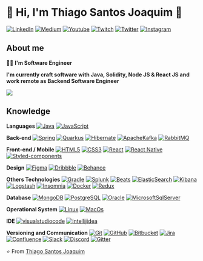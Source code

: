 # :wave: Hi, I'm Thiago Santos Joaquim :wave:

[![LinkedIn](https://img.shields.io/static/v1?label=LinkedIn&message=%20&color=blue&logo=LinkedIn&style=flat-square&logoColor=white)](https://cutt.ly/da5WEag)
[![Medium](https://img.shields.io/static/v1?label=Medium&message=%20&color=blue&logo=Medium&style=flat-square&logoColor=white)](https://cutt.ly/Za5WGzR)
[![Youtube](https://img.shields.io/static/v1?label=Youtube&message=%20&color=blue&logo=Youtube&style=flat-square&logoColor=white)](https://cutt.ly/Da5gqxU)
[![Twitch](https://img.shields.io/static/v1?label=Twitch&message=%20&color=blue&logo=Twitch&style=flat-square&logoColor=white)](https://cutt.ly/ba5kmvf)
[![Twitter](https://img.shields.io/static/v1?label=Twitter&message=%20&color=blue&logo=Twitter&style=flat-square&logoColor=white)](https://cutt.ly/ea5ErX2)
[![Instagram](https://img.shields.io/static/v1?label=Instagram&message=%20&color=blue&logo=Instagram&style=flat-square&logoColor=white)](https://cutt.ly/1a5Emmo)

## About me

:man_technologist: <strong>I'm Software Engineer</strong>

**I'm currently craft software with Java, Solidity, Node JS & React JS and work remote as Backend Software Engineer** 

<img align='center' src="https://github-readme-stats.vercel.app/api?username=dukefullstack&show_icons=true">

<!-- ## Languages and Technologies I use daily

<code><img height="20" src="https://raw.githubusercontent.com/github/explore/80688e429a7d4ef2fca1e82350fe8e3517d3494d/topics/javascript/javascript.png"></code>
<code><img height="20" src="https://raw.githubusercontent.com/github/explore/80688e429a7d4ef2fca1e82350fe8e3517d3494d/topics/react/react.png"></code>
<code><img height="20" src="https://raw.githubusercontent.com/github/explore/80688e429a7d4ef2fca1e82350fe8e3517d3494d/topics/nodejs/nodejs.png"></code>
<code><img height="20" src="https://raw.githubusercontent.com/github/explore/80688e429a7d4ef2fca1e82350fe8e3517d3494d/topics/typescript/typescript.png"></code>
<code><img height="20" src="https://raw.githubusercontent.com/github/explore/80688e429a7d4ef2fca1e82350fe8e3517d3494d/topics/redux/redux.png"></code>
<code><img height="20" src="https://raw.githubusercontent.com/github/explore/80688e429a7d4ef2fca1e82350fe8e3517d3494d/topics/styled-components/styled-components.png"></code>
<code><img height="20" src="https://raw.githubusercontent.com/github/explore/80688e429a7d4ef2fca1e82350fe8e3517d3494d/topics/visual-studio-code/visual-studio-code.png"></code>
<code><img height="20" src="https://raw.githubusercontent.com/github/explore/80688e429a7d4ef2fca1e82350fe8e3517d3494d/topics/html/html.png"></code>
<code><img height="20" src="https://raw.githubusercontent.com/github/explore/80688e429a7d4ef2fca1e82350fe8e3517d3494d/topics/css/css.png"></code>
<code><img height="20" src="https://raw.githubusercontent.com/github/explore/80688e429a7d4ef2fca1e82350fe8e3517d3494d/topics/sass/sass.png"></code> -->

## Knowledge

**Languages**
[![Java](https://img.shields.io/badge/-Java-2f2f2f?style=flat-square&logo=Java&logoColor=white&link=https://github.com/dukefullstack/)](https://github.com/dukefullstack/)
[![JavaScript](https://img.shields.io/badge/-JavaScript-2f2f2f?style=flat-square&logo=javascript&logoColor=white&link=https://github.com/dukefullstack/)](https://github.com/dukefullstack/)

**Back-end**
[![Spring](https://img.shields.io/badge/-Spring-2f2f2f?style=flat-square&logo=Spring&logoColor=white&link=https://github.com/dukefullstack/)](https://github.com/dukefullstack/)
[![Quarkus](https://img.shields.io/badge/-Quarkus-2f2f2f?style=flat-square&logo=quarkus&logoColor=white&link=https://github.com/dukefullstack/)](https://github.com/dukefullstack/)
[![Hibernate](https://img.shields.io/badge/-Hibernate-2f2f2f?style=flat-square&logo=Hibernate&logoColor=white&link=https://github.com/dukefullstack/)](https://github.com/dukefullstack/)
[![ApacheKafka](https://img.shields.io/badge/-ApacheKafka-2f2f2f?style=flat-square&logo=ApacheKafka&logoColor=white&link=https://github.com/dukefullstack/)](https://github.com/dukefullstack/)
[![RabbitMQ](https://img.shields.io/badge/-RabbitMQ-2f2f2f?style=flat-square&logo=RabbitMQ&logoColor=white&link=https://github.com/dukefullstack/)](https://github.com/dukefullstack/)

**Front-end / Mobile**
[![HTML5](https://img.shields.io/badge/-HTML5-2f2f2f?style=flat-square&logo=html5&logoColor=white&link=https://github.com/dukefullstack/)](https://github.com/dukefullstack/)
[![CSS3](https://img.shields.io/badge/-CSS3-2f2f2f?style=flat-square&logo=css3&logoColor=white&link=https://github.com/dukefullstack/)](https://github.com/dukefullstack/)
[![React](https://img.shields.io/badge/-React-2f2f2f?style=flat-square&logo=react&logoColor=white&link=https://github.com/dukefullstack/)](https://github.com/dukefullstack/)
[![React Native](https://img.shields.io/badge/-ReactNative-2f2f2f?style=flat-square&logo=react&logoColor=white)](https://github.com/dukefullstack/)
[![Styled-components](https://img.shields.io/badge/-Styled%20Components-2f2f2f?style=flat-square&logo=styled-components&logoColor=white)](https://github.com/dukefullstack/)

**Design**
[![Figma](https://img.shields.io/badge/-Figma-2f2f2f?style=flat-square&logo=figma&logoColor=white)](https://github.com/dukefullstack/)
[![Dribbble](https://img.shields.io/badge/-Dribbble-2f2f2f?style=flat-square&logo=Dribbble&logoColor=white&link=https://github.com/dukefullstack/)](https://github.com/dukefullstack/)
[![Behance](https://img.shields.io/badge/-Behance-2f2f2f?style=flat-square&logo=Behance&logoColor=white&link=https://github.com/dukefullstack/)](https://github.com/dukefullstack/)

**Others Technologies**
[![Gradle](https://img.shields.io/badge/-Gradle-2f2f2f?style=flat-square&logo=Gradle&logoColor=white&link=https://github.com/dukefullstack/)](https://github.com/dukefullstack/)
[![Splunk](https://img.shields.io/badge/-Splunk-2f2f2f?style=flat-square&logo=Splunk&logoColor=white&link=https://github.com/dukefullstack/)](https://github.com/dukefullstack/)
[![Beats](https://img.shields.io/badge/-Beats-2f2f2f?style=flat-square&logo=Beats&logoColor=white&link=https://github.com/dukefullstack/)](https://github.com/dukefullstack/)
[![ElasticSearch](https://img.shields.io/badge/-ElasticSearch-2f2f2f?style=flat-square&logo=ElasticSearch&logoColor=white&link=https://github.com/dukefullstack/)](https://github.com/dukefullstack/)
[![Kibana](https://img.shields.io/badge/-Kibana-2f2f2f?style=flat-square&logo=Kibana&logoColor=white&link=https://github.com/dukefullstack/)](https://github.com/dukefullstack/)
[![Logstash](https://img.shields.io/badge/-Logstash-2f2f2f?style=flat-square&logo=Logstash&logoColor=white&link=https://github.com/dukefullstack/)](https://github.com/dukefullstack/)
[![Insomnia](https://img.shields.io/badge/-Insomnia-2f2f2f?style=flat-square&logo=Insomnia&logoColor=white&link=https://github.com/dukefullstack/)](https://github.com/dukefullstack/)
[![Docker](https://img.shields.io/badge/-Docker-2f2f2f?style=flat-square&logo=docker&logoColor=white&link=https://github.com/dukefullstack/)](https://github.com/dukefullstack/)
[![Redux](https://img.shields.io/badge/-Redux-2f2f2f?style=flat-square&logo=redux&logoColor=white&link=https://github.com/dukefullstack/)](https://github.com/dukefullstack/)

**Database**
[![MongoDB](https://img.shields.io/badge/-MongoDB-2f2f2f?style=flat-square&logo=mongodb&logoColor=white&link=https://github.com/dukefullstack/)](https://github.com/dukefullstack/)
[![PostgreSQL](https://img.shields.io/badge/-PostgreSQL-2f2f2f?style=flat-square&logo=postgresql&logoColor=white&link=https://github.com/dukefullstack/)](https://github.com/dukefullstack/)
[![Oracle](https://img.shields.io/badge/-Oracle-2f2f2f?style=flat-square&logo=Oracle&logoColor=white&link=https://github.com/dukefullstack/)](https://github.com/dukefullstack/)
[![MicrosoftSqlServer](https://img.shields.io/badge/-SQL%20Server-2f2f2f?style=flat-square&logo=MicrosoftSqlServer&logoColor=white&link=https://github.com/dukefullstack/)](https://github.com/dukefullstack/)


**Operational System**
[![Linux](https://img.shields.io/badge/-Linux-2f2f2f?style=flat-square&logo=Linux&logoColor=white&link=https://github.com/dukefullstack/)](https://github.com/dukefullstack/)
[![MacOs](https://img.shields.io/badge/-Mac%20Os-2f2f2f?style=flat-square&logo=apple&logoColor=white&link=https://github.com/dukefullstack/)](https://github.com/dukefullstack/)

**IDE**
[![visualstudiocode](https://img.shields.io/badge/-Visual%20Studio%20Code-2f2f2f?style=flat-square&logo=visualstudiocode&logoColor=white&link=https://github.com/dukefullstack/)](https://github.com/dukefullstack/)
[![intellijidea](https://img.shields.io/badge/-Intellij%20IDEA-2f2f2f?style=flat-square&logo=intellijidea&logoColor=white&link=https://github.com/dukefullstack/)](https://github.com/dukefullstack/)

**Versioning and Communication**
[![Git](https://img.shields.io/badge/-Git-2f2f2f?style=flat-square&logo=git&logoColor=white&link=https://github.com/dukefullstack/)](https://github.com/dukefullstack/)
[![GitHub](https://img.shields.io/badge/-GitHub-2f2f2f?style=flat-square&logo=github&logoColor=white&link=https://github.com/dukefullstack/)](https://github.com/dukefullstack/)
[![Bitbucket](https://img.shields.io/badge/-Bitbucket-2f2f2f?style=flat-square&logo=bitbucket&logoColor=white&link=https://github.com/dukefullstack/)](https://github.com/dukefullstack/)
[![Jira](https://img.shields.io/badge/-Jira-2f2f2f?style=flat-square&logo=Jira&logoColor=white&link=https://github.com/dukefullstack/)](https://github.com/dukefullstack/)
[![Confluence](https://img.shields.io/badge/-Confluence-2f2f2f?style=flat-square&logo=Confluence&logoColor=white&link=https://github.com/dukefullstack/)](https://github.com/dukefullstack/)
[![Slack](https://img.shields.io/badge/-Slack-2f2f2f?style=flat-square&logo=Slack&logoColor=white&link=https://github.com/dukefullstack/)](https://github.com/dukefullstack/)
[![Discord](https://img.shields.io/badge/-Discord-2f2f2f?style=flat-square&logo=Discord&logoColor=white&link=https://github.com/dukefullstack/)](https://github.com/dukefullstack/)
[![Gitter](https://img.shields.io/badge/-Gitter-2f2f2f?style=flat-square&logo=Gitter&logoColor=white&link=https://github.com/dukefullstack/)](https://github.com/dukefullstack/)

⭐️ From [Thiago Santos Joaquim](https://cutt.ly/1sqwwbf)
